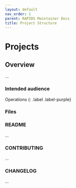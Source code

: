 ```yaml
---
layout: default
nav_order: 1
parent: RAPIDS Maintainer Docs
title: Project Structure
---
```


# Projects

## Overview

...

### Intended audience

Operations
{: .label .label-purple}

### Files

### README

...

### CONTRIBUTING

...

### CHANGELOG

...
